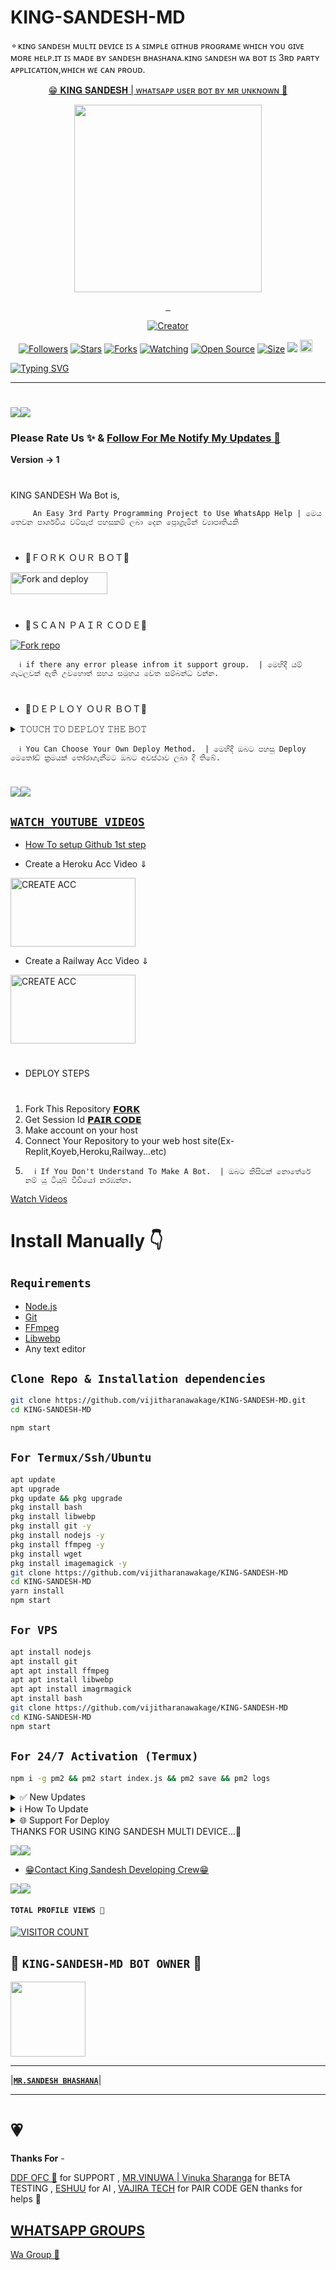 # KING-SANDESH-MD
⚬ᴋɪɴɢ ꜱᴀɴᴅᴇꜱʜ ᴍᴜʟᴛɪ ᴅᴇᴠɪᴄᴇ ɪꜱ ᴀ ꜱɪᴍᴘʟᴇ ɢɪᴛʜᴜʙ ᴘʀᴏɢʀᴀᴍᴇ ᴡʜɪᴄʜ ʏᴏᴜ ɢɪᴠᴇ ᴍᴏʀᴇ ʜᴇʟᴘ.ɪᴛ ɪꜱ ᴍᴀᴅᴇ ʙʏ ꜱᴀɴᴅᴇꜱʜ ʙʜᴀꜱʜᴀɴᴀ.ᴋɪɴɢ ꜱᴀɴᴅᴇꜱʜ ᴡᴀ ʙᴏᴛ ɪꜱ 3ʀᴅ ᴘᴀʀᴛʏ ᴀᴘᴘʟɪᴄᴀᴛɪᴏɴ,ᴡʜɪᴄʜ ᴡᴇ ᴄᴀɴ ᴘʀᴏᴜᴅ.

<p align="center"> 
<u>😁 𝐊𝐈𝐍𝐆 𝐒𝐀𝐍𝐃𝐄𝐒𝐇 | ᴡʜᴀᴛsᴀᴘᴘ ᴜsᴇʀ ʙᴏᴛ ʙʏ ᴍʀ ᴜɴᴋɴᴏᴡɴ 🤫</u>
</p>
<p align="center">
<img src="https://graph.org/file/b5af12f23c204f8ee055f.jpg" width="300" height="300"/>
</p>
<p align="center">
  <a href="#"><img src="http://readme-typing-svg.herokuapp.com?color=ff001b&center=true&vCenter=true&multiline=false&lines=KING+SANDESH+WHATSAPP+BOT" alt="">
  <a href="#"><img src="http://readme-typing-svg.herokuapp.com?color=d1fa02&center=true&vCenter=true&multiline=false&lines=MR+UNKNOWN'S+BEST+WA+BOT" alt="">
  <a href="#"><img src="http://readme-typing-svg.herokuapp.com?color=9984ff&center=true&vCenter=true&multiline=false&lines=OWNER :-+MR+SANDESH+BHASHANA" alt="">
</p>
<p align="center">
<a href="#"><img title="Creator" src="https://img.shields.io/badge/Creator-Mr Unknown-red.svg?style=for-the-badge&logo=github"></a>
</p>
<p align="center">
<p align="center">
<a href="https://github.com/vijitharanawakage/followers"><img title="Followers" src="https://img.shields.io/github/followers/vijitharanawakage?color=red&style=flat-square"></a>
<a href="https://github.com/vijitharanawakage/KING-SANDESH-MD/stargazers/"><img title="Stars" src="https://img.shields.io/github/stars/vijitharanawakage/KING-SANDESH-MD?color=blue&style=flat-square"></a>
<a href="https://github.com/vijitharanawakage/KING-SANDESH-MD/network/members"><img title="Forks" src="https://img.shields.io/github/forks/vijitharanawakage/KING-SANDESH-MD?color=red&style=flat-square"></a>
<a href="https://github.com/vijitharanawakage/KING-SANDESH-MD/watchers"><img title="Watching" src="https://img.shields.io/github/watchers/vijitharanawakage/KING-SANDESH-MD?label=Watchers&color=blue&style=flat-square"></a>
<a href="https://github.com/vijitharanawakage/KING-SANDESH-MD"><img title="Open Source" src="https://img.shields.io/badge/Author-Mr%20Unknown%20Sandesh.-red?v=103"></a>
<a href="https://github.com/vijitharanawakage/KING-SANDESH-MD/"><img title="Size" src="https://img.shields.io/github/repo-size/vijitharanawakage/KING-SANDESH-MD?style=flat-square&color=green"></a>
<a href="https://hits.seeyoufarm.com"><img src="https://hits.seeyoufarm.com/api/count/incr/badge.svg?url=https%3A%2F%2Fgithub.com%2Fvijitharanawakage%2FKING-SANDESH-MD&count_bg=%2379C83D&title_bg=%23555555&icon=probot.svg&icon_color=%2300FF6D&title=hits&edge_flat=false"/></a>
<a href="https://github.com/vijitharanawakage/KING-SANDESH-MD/graphs/commit-activity"><img height="20" src="https://img.shields.io/badge/Maintained%3F-yes-green.svg"></a>&nbsp;&nbsp;
</p>

[![Typing SVG](http://readme-typing-svg.herokuapp.com?font=Fira+Code&pause=1000&color=FFFFFF&random=false&width=435&lines=%F0%9D%98%93%F0%9D%98%96%F0%9D%98%88%F0%9D%98%8B%F0%9D%98%90%F0%9D%98%95%F0%9D%98%8E%3A+%5B%E2%96%88%E2%96%88%E2%96%88%E2%96%88%E2%96%88%E2%96%88%E2%96%88%E2%96%88%E2%96%88%E2%96%88%E2%96%88%E2%96%88%E2%96%88%E2%96%88%E2%96%88%E2%96%88%E2%96%88%E2%96%88%E2%96%88%E2%96%88%5D+100%25;%F0%9D%98%93%F0%9D%98%96%F0%9D%98%88%F0%9D%98%8B%F0%9D%98%90%F0%9D%98%95%F0%9D%98%8E%3A+%5B%E2%96%88%E2%96%88%E2%96%88%E2%96%88%E2%96%88%E2%96%88%E2%96%88%E2%96%88%E2%96%88%E2%96%88%E2%96%88%E2%96%88%E2%96%88%E2%96%88%E2%96%88%E2%96%88%E2%96%88%5D+90%25;%F0%9D%98%93%F0%9D%98%96%F0%9D%98%88%F0%9D%98%8B%F0%9D%98%90%F0%9D%98%95%F0%9D%98%8E%3A+%5B%E2%96%88%E2%96%88%E2%96%88%E2%96%88%E2%96%88%E2%96%88%E2%96%88%E2%96%88%E2%96%88%E2%96%88%E2%96%88%E2%96%88%E2%96%88%E2%96%88%E2%96%88%E2%96%88%E2%96%88%5D+80%25;%F0%9D%98%93%F0%9D%98%96%F0%9D%98%88%F0%9D%98%8B%F0%9D%98%90%F0%9D%98%95%F0%9D%98%8E%3A+%5B%E2%96%88%E2%96%88%E2%96%88%E2%96%88%E2%96%88%E2%96%88%E2%96%88%E2%96%88%E2%96%88%E2%96%88%E2%96%88%E2%96%88%E2%96%88%E2%96%88%E2%96%88%5D+70%25;%F0%9D%98%93%F0%9D%98%96%F0%9D%98%88%F0%9D%98%8B%F0%9D%98%90%F0%9D%98%95%F0%9D%98%8E%3A+%5B%E2%96%88%E2%96%88%E2%96%88%E2%96%88%E2%96%88%E2%96%88%E2%96%88%E2%96%88%E2%96%88%E2%96%88%E2%96%88%E2%96%88%E2%96%88%5D+60%25;%F0%9D%98%93%F0%9D%98%96%F0%9D%98%88%F0%9D%98%8B%F0%9D%98%90%F0%9D%98%95%F0%9D%98%8E%3A+%5B%E2%96%88%E2%96%88%E2%96%88%E2%96%88%E2%96%88%E2%96%88%E2%96%88%E2%96%88%E2%96%88%E2%96%88%E2%96%88%E2%96%88%5D+50%25;%F0%9D%98%93%F0%9D%98%96%F0%9D%98%88%F0%9D%98%8B%F0%9D%98%90%F0%9D%98%95%F0%9D%98%8E%3A+%5B%E2%96%88%E2%96%88%E2%96%88%E2%96%88%E2%96%88%E2%96%88%E2%96%88%E2%96%88%E2%96%88%E2%96%88%5D+40%25;%F0%9D%98%93%F0%9D%98%96%F0%9D%98%88%F0%9D%98%8B%F0%9D%98%90%F0%9D%98%95%F0%9D%98%8E%3A+%5B%E2%96%88%E2%96%88%E2%96%88%E2%96%88%E2%96%88%E2%96%88%E2%96%88%5D+30%25;%F0%9D%98%93%F0%9D%98%96%F0%9D%98%88%F0%9D%98%8B%F0%9D%98%90%F0%9D%98%95%F0%9D%98%8E%3A+%5B%E2%96%88%E2%96%88%E2%96%88%E2%96%88%5D+20%25;%F0%9D%98%93%F0%9D%98%96%F0%9D%98%88%F0%9D%98%8B%F0%9D%98%90%F0%9D%98%95%F0%9D%98%8E%3A+%5B%E2%96%88%E2%96%88%E2%96%88%5D+10%25)](https://git.io/typing-svg)
___________________
#
<a><img src='https://i.imgur.com/LyHic3i.gif'/></a><a><img src='https://i.imgur.com/LyHic3i.gif'/></a>

### Please Rate Us ✨ & [Follow For Me Notify My Updates 🤪](https://github.com/vijitharanawakage)
<b>Version -> 1 </b>
# 
KING SANDESH Wa Bot is,

         An Easy 3rd Party Programming Project to Use WhatsApp Help | මෙය තෙවන පාර්ශවීය වට්සැප් පහසුකම් ලබා දෙන ප්‍රොග්‍රෑමින් ව්‍යාපෘතියකි

# 
* 🤭ＦＯＲＫ ＯＵＲ ＢＯＴ🤭

<p align="left">
<a href="https://github.com/vijitharanawakage/KING-SANDESH-MD/fork"><img align="center" src="https://i.ibb.co/T2hnd83/20240510-215152.png" alt="Fork and deploy" height="35" width="155" /></a>

  
#  
* 🤭ＳＣＡＮ ＰＡＩＲ ＣＯＤＥ🤭
 
<a href='https://vajirapair-3ea4809cee5a.herokuapp.com/' target="_blank"><img alt='Fork repo' src='https://img.shields.io/badge/GET PAIRING CODE-brown?style=for-the-badge&logo=opencv&logoColor=white'/></a>

      ℹ️ if there any error please infrom it support group.  | මෙහිදී යම් ගැටලුවක් ඇති උවහොත් සහය සමූහය වෙත සම්බන්ධ වන්න.
#
* 🤭ＤＥＰＬＯＹ ＯＵＲ ＢＯＴ🤭

<details>
<summary>𝚃𝙾𝚄𝙲𝙷 𝚃𝙾 𝙳𝙴𝙿𝙻𝙾𝚈 𝚃𝙷𝙴 𝙱𝙾𝚃</summary>


[`Deploy on Railway`](https://railway.app?referralCode=jDDNQq)

[`Deploy on Koyeb`](https://app.koyeb.com/)

[`Deploy on Mogenius`](https://studio.mogenius.com/)

[`Deploy on heroku`](https://heroku.com/deploy?template=https://github.com/vijitharanawakage/KING-SANDESH-MD)

[`Deploy on Replit`](https://replit.com)

[`Deploy on Uffizzi`](https://www.uffizzi.com/)
</details>

      ℹ️ You Can Choose Your Own Deploy Method.  | මෙහිදී ඔබට පහසු Deploy මෙතෝඩ් ක්‍රමයක් තෝරාගැනීමට ඔබට අවස්ථාව ලබා දී තිබේ.
#


<a><img src='https://i.imgur.com/LyHic3i.gif'/></a><a><img src='https://i.imgur.com/LyHic3i.gif'/></a>


## [`WATCH YOUTUBE VIDEOS`](https://www.youtube.com/@mr.unknow344)
 
 * [How To setup Github 1st step](https://youtu.be/DEpSpJRg4CA)
  
 * Create a Heroku Acc Video ⇓
 <p align="left">
<a href="https://youtu.be/x9PhNIVJWGc?si=8-WuRuOb3QTRJgjp"><img align="center" src="https://i.ibb.co/XDMFVwD/20240510-222735.png"  alt="CREATE ACC" height="110" width="200" /></a>
   
* Create a Railway Acc Video ⇓
 <p align="left">
<a href="https://youtu.be/Ql6SXD2QSg0?si=X5VnIJaTMSIBsERg"><img align="center" src="https://i.ibb.co/25zyHQc/20240510-222808.png" alt="CREATE ACC" height="110" width="200" /></a>
   
   
# 
#
+ DEPLOY STEPS
# 
1. Fork This Repository [𝗙𝗢𝗥𝗞](https://github.com/vijitharanawakage/KING-SANDESH-MD/fork)
2. Get Session Id [𝗣𝗔𝗜𝗥 𝗖𝗢𝗗𝗘](https://ks-session-page-5daa6eb00bb8.herokuapp.com/)
4. Make account on your host
5. Connect Your Repository to your web host site(Ex-Replit,Koyeb,Heroku,Railway...etc)
6.       ℹ️ If You Don't Understand To Make A Bot.  | ඔබට කිසිවක් නොතේරේ නම් යූ ටියුබ් වීඩියෝ නරඹන්න.

  [Watch Videos](https://www.youtube.com/@mr.unknow344)
# 
# Install Manually 👇
## `Requirements`
* [Node.js](https://nodejs.org/en/)
* [Git](https://git-scm.com/downloads)
* [FFmpeg](https://github.com/BtbN/FFmpeg-Builds/releases/download/autobuild-2020-12-08-13-03/ffmpeg-n4.3.1-26-gca55240b8c-win64-gpl-4.3.zip)
* [Libwebp](https://developers.google.com/speed/webp/download)
* Any text editor
## `Clone Repo & Installation dependencies`
```bash
git clone https://github.com/vijitharanawakage/KING-SANDESH-MD.git
cd KING-SANDESH-MD

npm start
```
## `For Termux/Ssh/Ubuntu`
```bash
apt update
apt upgrade
pkg update && pkg upgrade
pkg install bash
pkg install libwebp
pkg install git -y
pkg install nodejs -y 
pkg install ffmpeg -y 
pkg install wget
pkg install imagemagick -y
git clone https://github.com/vijitharanawakage/KING-SANDESH-MD
cd KING-SANDESH-MD
yarn install
npm start
```
## `For VPS`
```bash
apt install nodejs 
apt install git 
apt apt install ffmpeg 
apt apt install libwebp 
apt apt install imagrmagick
apt install bash
git clone https://github.com/vijitharanawakage/KING-SANDESH-MD
cd KING-SANDESH-MD
npm start
```
## `For 24/7 Activation (Termux)`
```bash
npm i -g pm2 && pm2 start index.js && pm2 save && pm2 logs
```


<details>
<summary>✅ New Updates</summary>

• You Can Enjoy The Bot Safely...This Not a New Update Because This Is A Bot's First Version.New Updates Are Available On Future.

<p>
</details>
<details>
<summary>ℹ️ How To Update </summary>

• You Can Update Our WhatsApp Bot By COMMAND .redeploy OR .restart



<p>
</details>
<details>
<summary>🌐 Support For Deploy </summary>

•You Can Get Support For Deploy The KING SANDESH Bot From Replit,Railway,Heroku,Uffizi,Koyeb Or Termux...Moreover, Other Side You Can Deploy The Bot From Directly Us Contact Developer.


<p>
</details>
THANKS FOR USING KING SANDESH MULTI DEVICE...🤫

<a><img src='https://i.imgur.com/LyHic3i.gif'/></a><a><img src='https://i.imgur.com/LyHic3i.gif'/></a>


* [😁Contact King Sandesh Developing Crew😁](https://wa.me/94741259325?text=Hi,,king,,,sandesh)


<a><img src='https://i.imgur.com/LyHic3i.gif'/></a><a><img src='https://i.imgur.com/LyHic3i.gif'/></a>
  
  #### ```TOTAL PROFILE VIEWS 🧚```
[![VISITOR COUNT](https://hits.seeyoufarm.com/api/count/incr/badge.svg?url=https%3A%2F%2Fgithub.com%2Fvijitharanawakage%2FKING-SANDESH-MD&count_bg=%2379C83D&title_bg=%23555555&icon=probot.svg&icon_color=%23CFFF00&title=Visitor+Count&edge_flat=false)](https://hits.seeyoufarm.com)

## 👑 **`KING-SANDESH-MD BOT OWNER`** 👑


   <a href="https://github.com/vijitharanawakage/"><img src="https://i.ibb.co/0DC6PDM/20240816-123731.png" width=120 height=120></a>   

---

|**[`MR.SANDESH BHASHANA`](https://github.com/vijitharanawakage)**|

---

<h1>💗</h1> 
<b>Thanks For</b> -

 [DDF OFC 🖤](https://www.youtube.com/@mr.unknow344) for SUPPORT ,
 [MR.VINUWA | Vinuka Sharanga](https://wa.me/94740396443?text=Hi,,Vinu) for BETA TESTING ,
 [ESHUU](https://wa.me/94704932651?text=Hi,,ESHU) for AI ,
 [VAJIRA TECH](https://wa.me/94719199757?text=Hi,,vajira) for PAIR CODE GEN thanks for helps 💖

 ## [ WHATSAPP GROUPS ](https://chat.whatsapp.com/DPIp6O8Wqu3HuSvRbkHQok)
[Wa Group 🦄](https://chat.whatsapp.com/DPIp6O8Wqu3HuSvRbkHQok)
